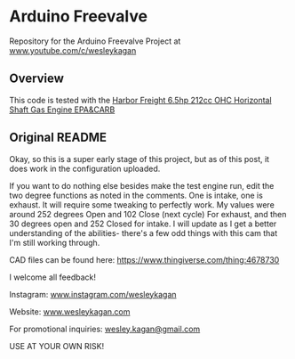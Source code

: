 # Arduino Freevalve

Repository for the Arduino Freevalve Project at www.youtube.com/c/wesleykagan 

## Overview

This code is tested with the [Harbor Freight 6.5hp 212cc OHC Horizontal Shaft Gas Engine EPA&CARB](https://www.harborfreight.com/engines-generators/gasoline-engines/65-hp-212cc-ohv-horizontal-shaft-gas-engine-epacarb-69727.html)

## Original README

Okay, so this is a super early stage of this project, but as of this post, it does work in the configuration uploaded.

If you want to do nothing else besides make the test engine run, edit the two degree functions as noted in the comments. One is intake, one is exhaust. It will require some
tweaking to perfectly work. My values were around 252 degrees Open and 102 Close (next cycle) For exhaust, and then 30 degrees open and 252 Closed for intake. I will update as I get a better understanding of the abilities- there's a few odd things with this cam that I'm still working through.

CAD files can be found here: https://www.thingiverse.com/thing:4678730

I welcome all feedback!

Instagram: www.instagram.com/wesleykagan 

Website: www.wesleykagan.com

For promotional inquiries: wesley.kagan@gmail.com

USE AT YOUR OWN RISK!
